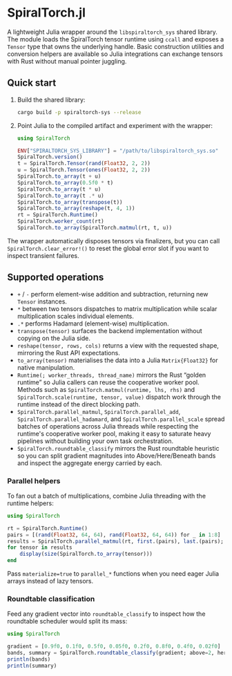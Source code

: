 # SpiralTorch.jl

A lightweight Julia wrapper around the `libspiraltorch_sys` shared library. The
module loads the SpiralTorch tensor runtime using `ccall` and exposes a
`Tensor` type that owns the underlying handle. Basic construction utilities and
conversion helpers are available so Julia integrations can exchange tensors with
Rust without manual pointer juggling.

## Quick start

1. Build the shared library:

   ```bash
   cargo build -p spiraltorch-sys --release
   ```

2. Point Julia to the compiled artifact and experiment with the wrapper:

   ```julia
   using SpiralTorch

   ENV["SPIRALTORCH_SYS_LIBRARY"] = "/path/to/libspiraltorch_sys.so"
   SpiralTorch.version()
   t = SpiralTorch.Tensor(rand(Float32, 2, 2))
   u = SpiralTorch.Tensor(ones(Float32, 2, 2))
   SpiralTorch.to_array(t + u)
   SpiralTorch.to_array(0.5f0 * t)
   SpiralTorch.to_array(t * u)
   SpiralTorch.to_array(t .* u)
   SpiralTorch.to_array(transpose(t))
   SpiralTorch.to_array(reshape(t, 4, 1))
   rt = SpiralTorch.Runtime()
   SpiralTorch.worker_count(rt)
   SpiralTorch.to_array(SpiralTorch.matmul(rt, t, u))
   ```

The wrapper automatically disposes tensors via finalizers, but you can call
`SpiralTorch.clear_error!()` to reset the global error slot if you want to
inspect transient failures.

## Supported operations

- `+` / `-` perform element-wise addition and subtraction, returning new
  `Tensor` instances.
- `*` between two tensors dispatches to matrix multiplication while scalar
  multiplication scales individual elements.
- `.*` performs Hadamard (element-wise) multiplication.
- `transpose(tensor)` surfaces the backend implementation without copying on the
  Julia side.
- `reshape(tensor, rows, cols)` returns a view with the requested shape,
  mirroring the Rust API expectations.
- `to_array(tensor)` materialises the data into a Julia `Matrix{Float32}` for
  native manipulation.
- `Runtime(; worker_threads, thread_name)` mirrors the Rust “golden runtime” so
  Julia callers can reuse the cooperative worker pool. Methods such as
  `SpiralTorch.matmul(runtime, lhs, rhs)` and `SpiralTorch.scale(runtime, tensor,
  value)` dispatch work through the runtime instead of the direct blocking path.
- `SpiralTorch.parallel_matmul`, `SpiralTorch.parallel_add`,
  `SpiralTorch.parallel_hadamard`, and `SpiralTorch.parallel_scale` spread
  batches of operations across Julia threads while respecting the runtime's
  cooperative worker pool, making it easy to saturate heavy pipelines without
  building your own task orchestration.
- `SpiralTorch.roundtable_classify` mirrors the Rust roundtable heuristic so you
  can split gradient magnitudes into Above/Here/Beneath bands and inspect the
  aggregate energy carried by each.

### Parallel helpers

To fan out a batch of multiplications, combine Julia threading with the runtime
helpers:

```julia
using SpiralTorch

rt = SpiralTorch.Runtime()
pairs = [(rand(Float32, 64, 64), rand(Float32, 64, 64)) for _ in 1:8]
results = SpiralTorch.parallel_matmul(rt, first.(pairs), last.(pairs); threads=4)
for tensor in results
    display(size(SpiralTorch.to_array(tensor)))
end
```

Pass `materialize=true` to `parallel_*` functions when you need eager Julia
arrays instead of lazy tensors.

### Roundtable classification

Feed any gradient vector into `roundtable_classify` to inspect how the
roundtable scheduler would split its mass:

```julia
using SpiralTorch

gradient = [0.9f0, 0.1f0, 0.5f0, 0.05f0, 0.2f0, 0.8f0, 0.4f0, 0.02f0]
bands, summary = SpiralTorch.roundtable_classify(gradient; above=2, here=3, beneath=2, tolerance=0.01f0)
println(bands)
println(summary)
```
